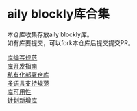 # aily blockly库合集
本仓库收集存放aily blockly库。  
如有库要提交，可以fork本仓库后提交提交PR。  

[库编写规范](./库规范.md)  
[库开发指南](./库开发.md)  
[私有化部署仓库](./库管理.md)  
[多语言支持规范](./i18n.md)  
[库可用性](./test-table.md)  
[计划新增库](./todo.md)  